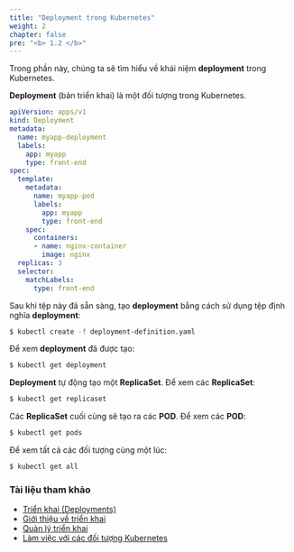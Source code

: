 ```yaml
---
title: "Deployment trong Kubernetes"
weight: 2
chapter: false
pre: "<b> 1.2 </b>"
---
```


Trong phần này, chúng ta sẽ tìm hiểu về khái niệm **deployment** trong Kubernetes.

**Deployment** (bản triển khai) là một đối tượng trong Kubernetes.

```yaml
apiVersion: apps/v1
kind: Deployment
metadata:
  name: myapp-deployment
  labels:
    app: myapp
    type: front-end
spec:
  template:
    metadata:
      name: myapp-pod
      labels:
        app: myapp
        type: front-end
    spec:
      containers:
      - name: nginx-container
        image: nginx
  replicas: 3
  selector:
    matchLabels:
      type: front-end
```

Sau khi tệp này đã sẵn sàng, tạo **deployment** bằng cách sử dụng tệp định nghĩa **deployment**:

```bash
$ kubectl create -f deployment-definition.yaml
```

Để xem **deployment** đã được tạo:

```bash
$ kubectl get deployment
```

**Deployment** tự động tạo một **ReplicaSet**. Để xem các **ReplicaSet**:

```bash
$ kubectl get replicaset
```

Các **ReplicaSet** cuối cùng sẽ tạo ra các **POD**. Để xem các **POD**:

```bash
$ kubectl get pods
```

Để xem tất cả các đối tượng cùng một lúc:

```bash
$ kubectl get all
```

### Tài liệu tham khảo

- [Triển khai (Deployments)](https://kubernetes.io/docs/concepts/workloads/controllers/deployment/)
- [Giới thiệu về triển khai](https://kubernetes.io/docs/tutorials/kubernetes-basics/deploy-app/deploy-intro/)
- [Quản lý triển khai](https://kubernetes.io/docs/concepts/cluster-administration/manage-deployment/)
- [Làm việc với các đối tượng Kubernetes](https://kubernetes.io/docs/concepts/overview/working-with-objects/kubernetes-objects/)